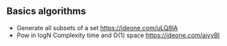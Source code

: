 ## Basics algorithms

  * Generate all subsets of a set https://ideone.com/uLQ8lA
  * Pow in logN Complexity time and O(1) space https://ideone.com/aivyBI
